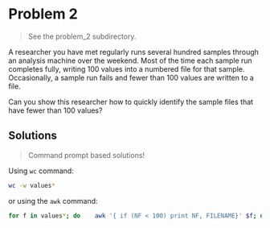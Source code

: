 # Problem 2

> See the problem_2 subdirectory.

A researcher you have met regularly runs several hundred samples through an analysis machine over the weekend. Most of the time each sample run completes fully, writing 100 values into a numbered file for that sample. Occasionally, a sample run fails and fewer than 100 values are written to a file.

Can you show this researcher how to quickly identify the sample files that have fewer than 100 values?

## Solutions

> Command prompt based solutions!

Using `wc` command:

``` bash
wc -w values*
```

or using the `awk` command:

``` bash
for f in values*; do    awk '{ if (NF < 100) print NF, FILENAME}' $f; done
```
